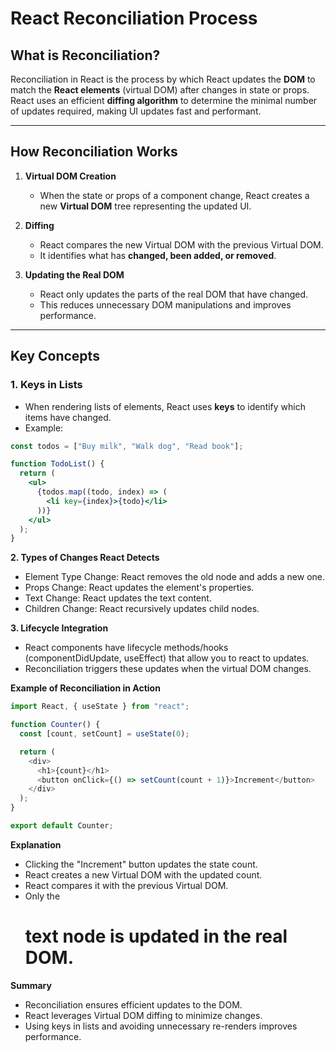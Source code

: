 # React Reconciliation Process

## What is Reconciliation?

Reconciliation in React is the process by which React updates the **DOM** to match the **React elements** (virtual DOM) after changes in state or props. React uses an efficient **diffing algorithm** to determine the minimal number of updates required, making UI updates fast and performant.

---

## How Reconciliation Works

1. **Virtual DOM Creation**
   - When the state or props of a component change, React creates a new **Virtual DOM** tree representing the updated UI.

2. **Diffing**
   - React compares the new Virtual DOM with the previous Virtual DOM.
   - It identifies what has **changed, been added, or removed**.

3. **Updating the Real DOM**
   - React only updates the parts of the real DOM that have changed.
   - This reduces unnecessary DOM manipulations and improves performance.

---

## Key Concepts

### 1. Keys in Lists
- When rendering lists of elements, React uses **keys** to identify which items have changed.
- Example:

```jsx
const todos = ["Buy milk", "Walk dog", "Read book"];

function TodoList() {
  return (
    <ul>
      {todos.map((todo, index) => (
        <li key={index}>{todo}</li>
      ))}
    </ul>
  );
}
```
**2. Types of Changes React Detects**
   - Element Type Change: React removes the old node and adds a new one.
   - Props Change: React updates the element's properties.
   - Text Change: React updates the text content.
   - Children Change: React recursively updates child nodes.
 
**3. Lifecycle Integration**
  - React components have lifecycle methods/hooks (componentDidUpdate, useEffect) that allow you to react to updates.
  - Reconciliation triggers these updates when the virtual DOM changes.

**Example of Reconciliation in Action**
```js
import React, { useState } from "react";

function Counter() {
  const [count, setCount] = useState(0);

  return (
    <div>
      <h1>{count}</h1>
      <button onClick={() => setCount(count + 1)}>Increment</button>
    </div>
  );
}

export default Counter;
```
**Explanation**
   - Clicking the "Increment" button updates the state count.
   - React creates a new Virtual DOM with the updated count.
   - React compares it with the previous Virtual DOM.
   - Only the <h1> text node is updated in the real DOM.

**Summary**
  - Reconciliation ensures efficient updates to the DOM.
  - React leverages Virtual DOM diffing to minimize changes.
  - Using keys in lists and avoiding unnecessary re-renders improves performance.
